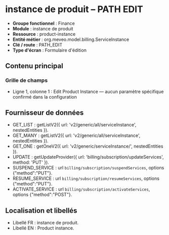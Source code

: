 # instance de produit – PATH EDIT

- **Groupe fonctionnel** : Finance
- **Module** : instance de produit
- **Ressource** : product-instance
- **Entité métier** : org.meveo.model.billing.ServiceInstance
- **Clé / route** : PATH_EDIT
- **Type d'écran** : Formulaire d'édition

## Contenu principal
### Grille de champs
- Ligne 1, colonne 1 : Edit Product Instance — aucun paramètre spécifique confirmé dans la configuration

## Fournisseur de données
- GET_LIST : getListV2({
  url: 'v2/generic/all/serviceInstance',
  nestedEntities
}).
- GET_MANY : getListV2({
  url: 'v2/generic/all/serviceInstance',
  nestedEntities
}).
- GET_ONE : getOneV2({
  url: 'v2/generic/serviceInstance/',
  nestedEntities
}).
- UPDATE : getUpdateProvider({
  url: 'billing/subscription/updateServices',
  method: 'PUT'
}).
- SUSPEND_SERVICE : url `billing/subscription/suspendServices`, options {"method":"PUT"}.
- RESUME_SERVICE : url `billing/subscription/resumeServices`, options {"method":"PUT"}.
- ACTIVATE_SERVICE : url `billing/subscription/activateServices`, options {"method":"POST"}.

## Localisation et libellés
- Libellé FR : instance de produit.
- Libellé EN : Product instance.
